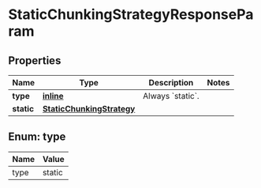 
# StaticChunkingStrategyResponseParam

## Properties
| Name | Type | Description | Notes |
| ------------ | ------------- | ------------- | ------------- |
| **type** | [**inline**](#Type) | Always &#x60;static&#x60;. |  |
| **static** | [**StaticChunkingStrategy**](StaticChunkingStrategy.md) |  |  |


<a id="Type"></a>
## Enum: type
| Name | Value |
| ---- | ----- |
| type | static |



